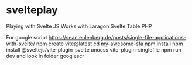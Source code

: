 # svelteplay
Playing with Svelte JS
Works with Laragon 
Svelte Table PHP 

For google script 
https://sean.eulenberg.de/posts/single-file-applications-with-svelte/
npm create vite@latest
cd my-awesome-sfa
npm install
npm install @sveltejs/vite-plugin-svelte unocss vite-plugin-singlefile
npm run dev
and look in folder googlescr
